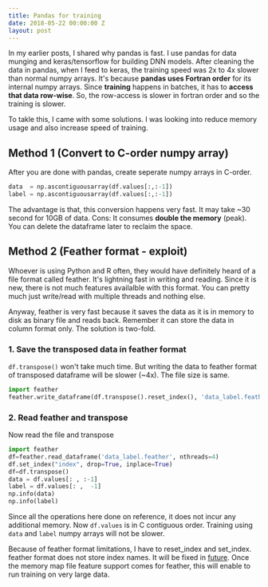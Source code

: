 ```yaml
---
title: Pandas for training
date: 2018-05-22 00:00:00 Z
layout: post
---
```


In my earlier posts, I shared why pandas is fast. I use pandas for data munging and keras/tensorflow for building DNN models.
After cleaning the data in pandas, when I feed to keras, the training speed was 2x to 4x slower than normal numpy arrays. It's because **pandas uses Fortran order** for its internal numpy arrays. Since **training** happens in batches, it has to **access that data row-wise**. So, the row-access is slower in fortran order and so the training is slower. 

To takle this, I came with some solutions. I was looking into reduce memory usage and also increase speed of training. 
## Method 1 (Convert to C-order numpy array)
After you are done with pandas, create seperate numpy arrays in C-order.
```python
data  = np.ascontiguousarray(df.values[:,:-1])
label = np.ascontiguousarray(df.values[:,:-1])
```
The advantage is that, this conversion happens very fast. It may take ~30 second for 10GB of data.
Cons: It consumes **double the memory** (peak). You can delete the dataframe later to reclaim the space.

## Method 2 (Feather format - exploit)
Whoever is using Python and R often, they would have definitely heard of a file format called feather. It's lightning fast in writing and reading. Since it is new, there is not much features availalble with this format. You can pretty much just write/read with multiple threads and nothing else. 

Anyway, feather is very fast because it saves the data as it is in memory to disk as binary file and reads back. Remember it can store the data in column format only. 
The solution is two-fold.
### 1. Save the transposed data in feather format
`df.transpose()` won't take much time. But writing the data to feather format of transposed dataframe will be slower (~4x). The file size is same. 

```python
import feather
feather.write_dataframe(df.transpose().reset_index(), 'data_label.feather')
```


### 2. Read feather and transpose
Now read the file and  transpose

```python
import feather
df=feather.read_dataframe('data_label.feather', nthreads=4)
df.set_index("index", drop=True, inplace=True)
df=df.transpose()
data = df.values[: , :-1]
label = df.values[: ,  -1]
np.info(data)
np.info(label)
```

Since all the operations here done on reference, it does not incur any additional memory. Now `df.values` is in C contiguous order. Training using `data` and `label` numpy arrays will not be slower. 

Because of feather format limitations, I have to reset_index and set_index. feather format does not store index names. It will be fixed in [future](https://github.com/wesm/feather/issues/200).
Once the memory map file feature support comes for feather, this will enable to run training on very large data.